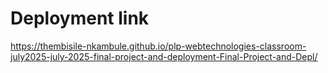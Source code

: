 # Deployment link
https://thembisile-nkambule.github.io/plp-webtechnologies-classroom-july2025-july-2025-final-project-and-deployment-Final-Project-and-Depl/
